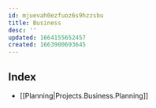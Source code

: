 ```yaml
---
id: mjuevah0ezfuoz6s9hzzsbu
title: Business
desc: ''
updated: 1664155652457
created: 1663900693645
---
```



## Index
- [[Planning|Projects.Business.Planning]]

